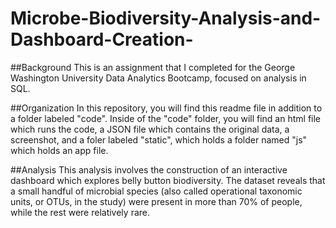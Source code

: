 # Microbe-Biodiversity-Analysis-and-Dashboard-Creation-

##Background
This is an assignment that I completed for the George Washington University Data Analytics Bootcamp, focused on analysis in SQL.

##Organization
In this repository, you will find this readme file in addition to a folder labeled "code". Inside of the "code" folder, you will find an html file which runs the code, a JSON file which contains the original data, a screenshot, and a foler labeled "static", which holds a folder named "js" which holds an app file. 

##Analysis
This analysis involves the construction of an interactive dashboard which explores belly button biodiversity. The dataset reveals that a small handful of microbial species (also called operational taxonomic units, or OTUs, in the study) were present in more than 70% of people, while the rest were relatively rare.
